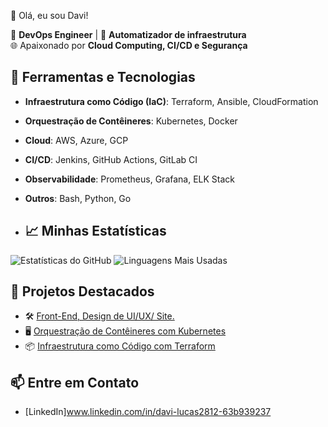 👋 Olá, eu sou Davi!

🔧 **DevOps Engineer** | 🚀 **Automatizador de infraestrutura**  
🌐 Apaixonado por **Cloud Computing, CI/CD e Segurança**

## 🚀 Ferramentas e Tecnologias
- **Infraestrutura como Código (IaC)**: Terraform, Ansible, CloudFormation
- **Orquestração de Contêineres**: Kubernetes, Docker
- **Cloud**: AWS, Azure, GCP
- **CI/CD**: Jenkins, GitHub Actions, GitLab CI
- **Observabilidade**: Prometheus, Grafana, ELK Stack
- **Outros**: Bash, Python, Go

- ## 📈 Minhas Estatísticas
![Estatísticas do GitHub](https://github-readme-stats.vercel.app/api?username=seu-usuario&show_icons=true&theme=dark)
![Linguagens Mais Usadas](https://github-readme-stats.vercel.app/api/top-langs/?username=seu-usuario&layout=compact&theme=dark)

## 🌟 Projetos Destacados
- 🛠️ [Front-End, Design de UI/UX/ Site.](https://comect.netlify.app/)
- 🖥️ [Orquestração de Contêineres com Kubernetes](https://github.com/seu-usuario/projeto-kubernetes)
- 📦 [Infraestrutura como Código com Terraform](https://github.com/seu-usuario/projeto-terraform)

## 📫 Entre em Contato
- [LinkedIn]www.linkedin.com/in/davi-lucas2812-63b939237 
